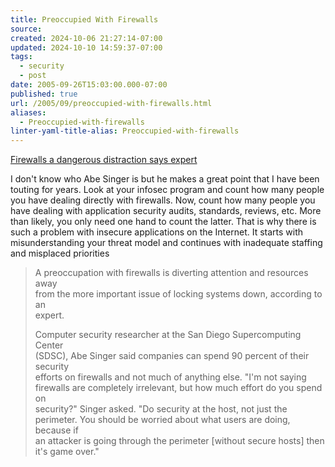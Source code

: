 ```yaml
---
title: Preoccupied With Firewalls
source: 
created: 2024-10-06 21:27:14-07:00
updated: 2024-10-10 14:59:37-07:00
tags:
  - security
  - post
date: 2005-09-26T15:03:00.000-07:00
published: true
url: /2005/09/preoccupied-with-firewalls.html
aliases:
  - Preoccupied-with-firewalls
linter-yaml-title-alias: Preoccupied-with-firewalls
---
```



[Firewalls a dangerous distraction says expert](http://www.techworld.com/security/news/index.cfm?NewsID=3992)  
  
I don't know who Abe Singer is but he makes a great point that I have been touting for years. Look at your infosec program and count how many people you have dealing directly with firewalls. Now, count how many people you have dealing with application security audits, standards, reviews, etc. More than likely, you only need one hand to count the latter. That is why there is such a problem with insecure applications on the Internet. It starts with misunderstanding your threat model and continues with inadequate staffing and misplaced priorities  
  

>   
> A preoccupation with firewalls is diverting attention and resources away  
> from the more important issue of locking systems down, according to an  
> expert.  
>   
> Computer security researcher at the San Diego Supercomputing Center  
> (SDSC), Abe Singer said companies can spend 90 percent of their security  
> efforts on firewalls and not much of anything else. "I'm not saying  
> firewalls are completely irrelevant, but how much effort do you spend on  
> security?" Singer asked. "Do security at the host, not just the  
> perimeter. You should be worried about what users are doing, because if  
> an attacker is going through the perimeter \[without secure hosts\] then  
> it's game over."